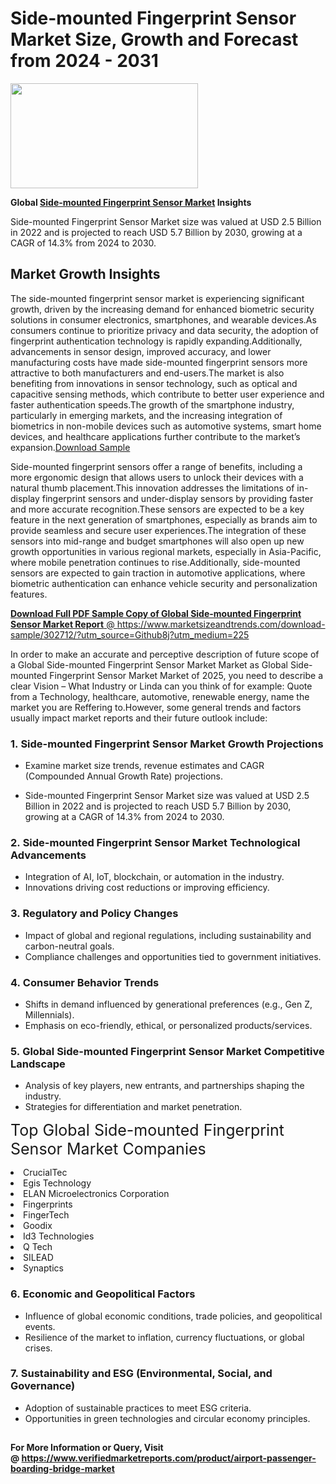 <H1>Side-mounted Fingerprint Sensor Market Size, Growth and Forecast from 2024 - 2031</H1><img class="aligncenter size-medium wp-image-584254" src="https://thirdeyenews.in/wp-content/uploads/2024/09/Global-Market-Research-300x168.jpeg" alt="" width="300" height="168" /><p><strong>Global&nbsp;<a href="https://www.marketsizeandtrends.com/download-sample/302712/?utm_source=Github8j?utm_medium=225">Side-mounted Fingerprint Sensor Market</a> Insights</strong></p><p>Side-mounted Fingerprint Sensor Market size was valued at USD 2.5 Billion in 2022 and is projected to reach USD 5.7 Billion by 2030, growing at a CAGR of 14.3% from 2024 to 2030.</p><p><h2>Market Growth Insights</h2> <p>The side-mounted fingerprint sensor market is experiencing significant growth, driven by the increasing demand for enhanced biometric security solutions in consumer electronics, smartphones, and wearable devices.As consumers continue to prioritize privacy and data security, the adoption of fingerprint authentication technology is rapidly expanding.Additionally, advancements in sensor design, improved accuracy, and lower manufacturing costs have made side-mounted fingerprint sensors more attractive to both manufacturers and end-users.The market is also benefiting from innovations in sensor technology, such as optical and capacitive sensing methods, which contribute to better user experience and faster authentication speeds.The growth of the smartphone industry, particularly in emerging markets, and the increasing integration of biometrics in non-mobile devices such as automotive systems, smart home devices, and healthcare applications further contribute to the market’s expansion.<a href="#">Download Sample</a> <p>Side-mounted fingerprint sensors offer a range of benefits, including a more ergonomic design that allows users to unlock their devices with a natural thumb placement.This innovation addresses the limitations of in-display fingerprint sensors and under-display sensors by providing faster and more accurate recognition.These sensors are expected to be a key feature in the next generation of smartphones, especially as brands aim to provide seamless and secure user experiences.The integration of these sensors into mid-range and budget smartphones will also open up new growth opportunities in various regional markets, especially in Asia-Pacific, where mobile penetration continues to rise.Additionally, side-mounted sensors are expected to gain traction in automotive applications, where biometric authentication can enhance vehicle security and personalization features.<p><a href="#"></p><p><span class=""><strong>Download Full PDF Sample Copy of Global Side-mounted Fingerprint Sensor Market Report</strong> @ <a href="https://www.marketsizeandtrends.com/download-sample/302712/?utm_source=Github8j?utm_medium=225" target="_blank">https://www.marketsizeandtrends.com/download-sample/302712/?utm_source=Github8j?utm_medium=225</a></span></p><p>In order to make an accurate and perceptive description of future scope of a Global&nbsp;Side-mounted Fingerprint Sensor Market Market as Global&nbsp;Side-mounted Fingerprint Sensor Market Market of 2025, you need to describe a clear Vision &ndash; What Industry or Linda can you think of for example: Quote from a Technology, healthcare, automotive, renewable energy, name the market you are Reffering to.However, some general trends and factors usually impact market reports and their future outlook include:</p><h3>1.&nbsp;<strong>Side-mounted Fingerprint Sensor Market Growth Projections</strong></h3><ul><li>Examine market size trends, revenue estimates and CAGR (Compounded Annual Growth Rate) projections.</li><li><p>Side-mounted Fingerprint Sensor Market size was valued at USD 2.5 Billion in 2022 and is projected to reach USD 5.7 Billion by 2030, growing at a CAGR of 14.3% from 2024 to 2030.</p></li></ul><h3>2.&nbsp;<strong>Side-mounted Fingerprint Sensor Market Technological Advancements</strong></h3><ul><li>Integration of AI, IoT, blockchain, or automation in the industry.</li><li>Innovations driving cost reductions or improving efficiency.</li></ul><h3>3.&nbsp;<strong>Regulatory and Policy Changes</strong></h3><ul><li>Impact of global and regional regulations, including sustainability and carbon-neutral goals.</li><li>Compliance challenges and opportunities tied to government initiatives.</li></ul><h3>4.&nbsp;<strong>Consumer Behavior Trends</strong></h3><ul><li>Shifts in demand influenced by generational preferences (e.g., Gen Z, Millennials).</li><li>Emphasis on eco-friendly, ethical, or personalized products/services.</li></ul><h3>5.&nbsp;<strong>Global Side-mounted Fingerprint Sensor Market Competitive Landscape</strong></h3><ul><li>Analysis of key players, new entrants, and partnerships shaping the industry.</li><li>Strategies for differentiation and market penetration.</li></ul><p data-pm-slice="1 1 []"><span style="color: inherit; font-family: inherit; font-size: 25px;">Top Global Side-mounted Fingerprint Sensor Market Companies</span></p><div class="" data-test-id=""><p><li>CrucialTec</li><li> Egis Technology</li><li> ELAN Microelectronics Corporation</li><li> Fingerprints</li><li> FingerTech</li><li> Goodix</li><li> Id3 Technologies</li><li> Q Tech</li><li> SILEAD</li><li> Synaptics</li></p></div><h3>6.&nbsp;<strong>Economic and Geopolitical Factors</strong></h3><ul><li>Influence of global economic conditions, trade policies, and geopolitical events.</li><li>Resilience of the market to inflation, currency fluctuations, or global crises.</li></ul><h3>7.&nbsp;<strong>Sustainability and ESG (Environmental, Social, and Governance)</strong></h3><ul><li>Adoption of sustainable practices to meet ESG criteria.</li><li>Opportunities in green technologies and circular economy principles.</li></ul><h2><strong style="font-size: 14px;">For More Information or Query, Visit @&nbsp;</strong><a style="background-color: #ffffff; font-size: 14px;" href="https://www.marketsizeandtrends.com/report/side-mounted-fingerprint-sensor-market/" target="_blank">https://www.verifiedmarketreports.com/product/airport-passenger-boarding-bridge-market</a></h2>